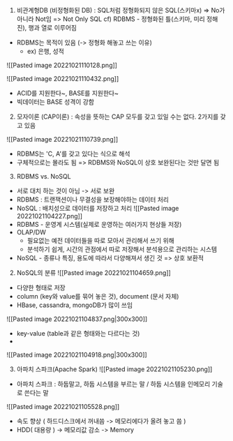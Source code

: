 1. 비관계형DB (비정형화된 DB)
: SQL처럼 정형화되지 않은 SQL(스키마x) => No가 아니라 Not임 => Not Only SQL
cf) RDBMS - 정형화된 틀(스키마, 미리 정해진), 행과 열로 이루어짐
- RDBMS는 목적이 있음 (-> 정형화 해놓고 쓰는 이유)
	- ex) 은행, 성적

![[Pasted image 20221021110128.png]]

![[Pasted image 20221021110432.png]]
-  ACID를 지원한다~, BASE를 지원한다~
- 빅데이터는 BASE 성격이 강함

2. 모자이론 (CAP이론)
: 속성을 뜻하는 CAP 모두를 갖고 있일 수는 없다. 2가지를 갖고 있음

![[Pasted image 20221021110739.png]]
- RDBMS는 'C, A'를 갖고 있다는 식으로 해석
- 구체적으로는 몰라도 됨 => RDBMS와 NoSQL이 상호 보완된다는 것만 달면 됨

3. RDBMS  vs.  NoSQL
- 서로 대치 하는 것이 아님 -> 서로 보완
- RDBMS : 트랜잭션이나 무결성을 보장해야하는 데이터 처리
- NoSQL : 배치성으로 데이터를 저장하고 처리
![[Pasted image 20221021104227.png]]
- RDBMS - 운영계 시스템(실제로 운영하는 여러가지 현상들 저장)
- OLAP/DW 
	- 필요없는 예전 데이터들을 따로 모아서 관리해서 쓰기 위해 
	- 분석하기 쉽게, 시간의 관점에서 따로 저장해서 분석용으로 관리하는 시스템
- NoSQL - 종류나 특징, 용도에 따라서 다양해져서 생긴 것
=>  상호 보환적

2. NoSQL의 분류
![[Pasted image 20221021104659.png]]
- 다양한 형태로 저장
- column (key와 value를 묶어 놓은 것), document (문서 자체)
- HBase, cassandra, mongoDB가 많이 쓰임

![[Pasted image 20221021104837.png|300x300]] 
- key-value (table과 같은 형태와는 다르다는 것)
- 
![[Pasted image 20221021104918.png|300x300]]

 3. 아파치 스파크(Apache Spark)
![[Pasted image 20221021105230.png]]
- 아파치 스파크 : 하둡말고, 하둡 시스템을 부르는 말 / 하둡 시스템을 인메모리 기술로 쓴다는 말

![[Pasted image 20221021105528.png]]
 - 속도 향상  ( 하드디스크에서 꺼내씀 -> 메모리에다가 올려 놓고 씀 )
 - HDD( 대용량 ) -> 메모리값 감소 -> Memory 